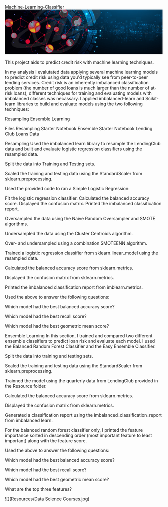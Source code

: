 Machine-Learning-Classifier
![](Resources/MachineLearning-Banner.jpg)

This project aids to predict credit risk with machine learning techniques.

In my analysis I evalutated data applying several machine learning models to predict credit risk using data you'd typically see from peer-to-peer lending services. Credit risk is an inherently imbalanced classification problem (the number of good loans is much larger than the number of at-risk loans), different techniques for training and evaluating models with imbalanced classes was necassary. I applied imbalanced-learn and Scikit-learn libraries to build and evaluate models using the two following techniques:

Resampling
Ensemble Learning

Files
Resampling Starter Notebook
Ensemble Starter Notebook
Lending Club Loans Data


Resampling
Used the imbalanced learn library to resample the LendingClub data and built and evaluate logistic regression classifiers using the resampled data.

Split the data into Training and Testing sets.

Scaled the training and testing data using the StandardScaler from sklearn.preprocessing.


Used the provided code to ran a Simple Logistic Regression:

Fit the logistic regression classifier.
Calculated the balanced accuracy score.
Displayed the confusion matrix.
Printed the imbalanced classification report.

Oversampled the data using the Naive Random Oversampler and SMOTE algorithms.

Undersampled the data using the Cluster Centroids algorithm.

Over- and undersampled using a combination SMOTEENN algorithm.


Trained a logistic regression classifier from sklearn.linear_model using the resampled data.


Calculated the balanced accuracy score from sklearn.metrics.


Displayed the confusion matrix from sklearn.metrics.


Printed the imbalanced classification report from imblearn.metrics.


Used the above to answer the following questions:

Which model had the best balanced accuracy score?




Which model had the best recall score?




Which model had the best geometric mean score?


Ensemble Learning
In this section, I trained and compared two different ensemble classifiers to predict loan risk and evaluate each model. I used the Balanced Random Forest Classifier and the Easy Ensemble Classifier. 

Split the data into training and testing sets.


Scaled the training and testing data using the StandardScaler from sklearn.preprocessing.



Trainned the model using the quarterly data from LendingClub provided in the Resource folder.


Calculated the balanced accuracy score from sklearn.metrics.


Displayed the confusion matrix from sklearn.metrics.


Generated a classification report using the imbalanced_classification_report from imbalanced learn.


For the balanced random forest classifier only, I printed the feature importance sorted in descending order (most important feature to least important) along with the feature score.


Used the above to answer the following questions:


Which model had the best balanced accuracy score?


Which model had the best recall score?


Which model had the best geometric mean score?


What are the top three features?

![](Resources/Data Science Courses.jpg)
